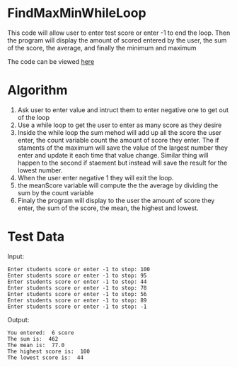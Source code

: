 # FindMaxMinWhileLoop
This code will allow user to enter test score or enter -1 to end the loop. Then the program will display the amount of scored entered by the user, the sum of the score, the average, and finally the minimum and maximum

The code can be viewed [here](https://github.com/Fran0616/FindMaxMinWhileLoop/blob/main/Assigment4.py)

Algorithm 
= 
1. Ask user to enter value and intruct them to enter negative one to get out of the loop
2. Use a while loop to get the user to enter as many score as they desire
3. Inside the while loop the sum mehod will add up all the score the user enter, the count variable count the amount of score they enter. The if staments of the maximum will save the value of the largest number they enter and update it each time that value change. Similar thing will happen to the second if staement but instead will save the result for the lowest number. 
4. When the user enter negative 1 they will exit the loop.
5. the meanScore variable will compute the the average by dividing the sum by the count variable 
6. Finaly the program will display to the user the amount of score they enter, the sum of the score, the mean, the highest and lowest. 


Test Data
= 
Input:
```
Enter students score or enter -1 to stop: 100
Enter students score or enter -1 to stop: 95
Enter students score or enter -1 to stop: 44
Enter students score or enter -1 to stop: 78
Enter students score or enter -1 to stop: 56
Enter students score or enter -1 to stop: 89
Enter students score or enter -1 to stop: -1
```
Output:

```
You entered:  6 score
The sum is:  462
The mean is:  77.0
The highest score is:  100
The lowest score is:  44
```
